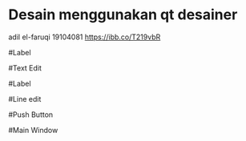 # Desain menggunakan qt desainer

adil el-faruqi 19104081
https://ibb.co/T219vbR

#Label


#Text Edit


#Label


#Line edit


#Push Button


#Main Window
